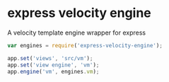 # express velocity engine
A velocity template engine wrapper for express
```` javascript
var engines = require('express-velocity-engine');

app.set('views', 'src/vm');
app.set('view engine', 'vm');
app.engine('vm', engines.vm);
````
